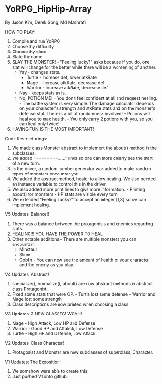 # YoRPG_HipHip-Array
By Jason Kim, Derek Song, Md Mashrafi

HOW TO PLAY:
  1) Compile and run YoRPG
  2) Choose thy difficulty
  3) Choose thy class
  4) State thy name
  5) SLAY THE MONSTER! 
    - "Feeling lucky?" asks because if you do, one stat will change for the better while there will be a worsening of another.
      - Yay - changes stats.
        - Turtle - Increase def, lower atkRate
        - Mage - Increase atkRate, decrease def
        - Warrior - Increase atkRate, decrease def
      - Nay - keeps stats as is.
      - No, POTION ME! - You don't feel confident at all and request healing.
    - The battle system is very simple. The damage calculator depends on your character's strength and atkRate stats and on the monster's defense stat. There is a bit of randomness involved!
    - Potions will heal you to max health. 
    - You only carry 2 potions with you, so you can heal only twice!
  6) HAVING FUN IS THE MOST IMPORTANT!
  
Code Restructurings:
  1) We made class Monster abstract to implement the about() method in the subclasses. 
  2) We added "========......" lines so one can more clearly see the start of a new turn.
  3) In the driver, a random number generator was added to make random types of monsters encounter you.
  4) We added the abstract method, healer to allow healing. We also needed an instance variable to control this in the driver.
  5) We also added more print lines to give more information.
    - Printing about() for monsters
    - HP stats are visible every turn.
  6) We extended "Feeling Lucky?" to accept an integer [1,3] so we can implement healing. 
 
V5 Updates:
  Balance!!
  1) There was a balance between the protagonists and enemies regarding stats.
  2) HEALING!!! YOU HAVE THE POWER TO HEAL
  3) Other notable additions
    - There are multiple monsters you can encounter!
      - Minotaur
      - Slime
      - Goblin
    - You can now see the amount of health of your character and the enemy as you play.
    
V4 Updates:
Abstract!
  1) specialize(), normalize(), about() are now abstract methods in abstract class Protagonist.
  2) Fixed some stats that were OP.
    - Turtle lost some defense
    - Warrior and Mage lost some strength
  3) Class descriptions are now printed when choosing a class.
  
V3 Updates:
3 NEW CLASSES! WOAH! 
  1) Mage - High Attack, Low HP and Defense
  2) Warrior - Good HP and Attakck, Low Defense
  3) Turtle - High HP and Defense, Low Attack

V2 Updates: 
Class Character!
  1) Protagonist and Monster are now subclasses of superclass, Character.
  
 V1 Updates:
 The Exposition!
  1) We somehow were able to create this. 
  2) Just pushed V1 onto github.
